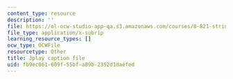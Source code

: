 ```yaml
---
content_type: resource
description: ''
file: https://ol-ocw-studio-app-qa.s3.amazonaws.com/courses/8-821-string-theory-and-holographic-duality-fall-2014/fb9ec061609f55bfa89b2352d1daefed_WVOIk8en6YE.vtt
file_type: application/x-subrip
learning_resource_types: []
ocw_type: OCWFile
resourcetype: Other
title: 3play caption file
uid: fb9ec061-609f-55bf-a89b-2352d1daefed
---
```

